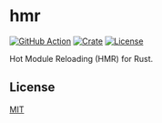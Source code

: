 # hmr

[![GitHub Action](https://img.shields.io/github/actions/workflow/status/raviqqe/hmr/test.yaml?branch=main&style=flat-square)](https://github.com/raviqqe/hmr/actions)
[![Crate](https://img.shields.io/crates/v/hmr.svg?style=flat-square)](https://crates.io/crates/hmr)
[![License](https://img.shields.io/github/license/raviqqe/hmr.svg?style=flat-square)](LICENSE)

Hot Module Reloading (HMR) for Rust.

## License

[MIT](LICENSE)
